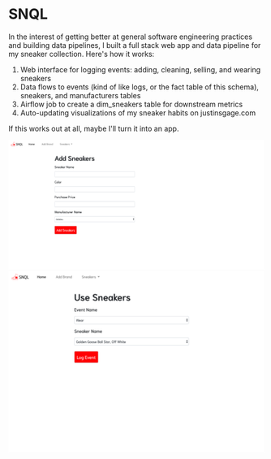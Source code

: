 # SNQL
In the interest of getting better at general software engineering practices and building data pipelines, I built a full stack web app and data pipeline for my sneaker collection. Here's how it works:

1) Web interface for logging events: adding, cleaning, selling, and wearing sneakers
2) Data flows to events (kind of like logs, or the fact table of this schema), sneakers, and manufacturers tables
3) Airflow job to create a dim_sneakers table for downstream metrics
4) Auto-updating visualizations of my sneaker habits on justinsgage.com

If this works out at all, maybe I'll turn it into an app.

<img src='https://github.com/gagejustins/snql/blob/master/front_end.png'>
<img src='https://github.com/gagejustins/snql/blob/master/front_end2.png'>
